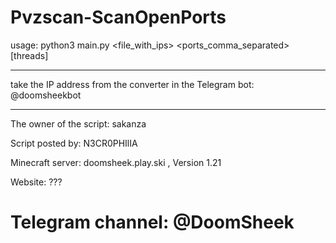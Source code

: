 # Pvzscan-ScanOpenPorts

usage: python3 main.py <file_with_ips> <ports_comma_separated> [threads]

_________________________________________

take the IP address from the converter in the Telegram bot: @doomsheekbot

__________________________________________

The owner of the script: sakanza

Script posted by: N3CR0PHIlIA

Minecraft server: doomsheek.play.ski , Version 1.21

Website: ???

# Telegram channel: @DoomSheek
